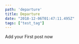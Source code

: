 ```yaml
---
path: 'departure'
title: Departure
date: "2018-12-06T01:47:11.495Z"
tags: ["test_tag"]
---
```


Add your First post now
